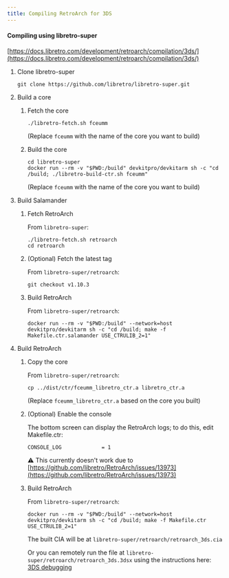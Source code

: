 ```yaml
---
title: Compiling RetroArch for 3DS
---
```


#### Compiling using libretro-super

[https://docs.libretro.com/development/retroarch/compilation/3ds/](https://docs.libretro.com/development/retroarch/compilation/3ds/)

1. Clone libretro-super

   ```
   git clone https://github.com/libretro/libretro-super.git
   ```

1. Build a core

   1. Fetch the core

      ```
      ./libretro-fetch.sh fceumm
      ```

      (Replace `fceumm` with the name of the core you want to build)

   1. Build the core

      ```
      cd libretro-super
      docker run --rm -v "$PWD:/build" devkitpro/devkitarm sh -c "cd /build; ./libretro-build-ctr.sh fceumm"
      ```

      (Replace `fceumm` with the name of the core you want to build)

1. Build Salamander

   1. Fetch RetroArch

      From `libretro-super`:

      ```
      ./libretro-fetch.sh retroarch
      cd retroarch
      ```

   1. (Optional) Fetch the latest tag

      From `libretro-super/retroarch`:

      ```
      git checkout v1.10.3
      ```

   1. Build RetroArch

      From `libretro-super/retroarch`:

      ```
      docker run --rm -v "$PWD:/build" --network=host devkitpro/devkitarm sh -c "cd /build; make -f Makefile.ctr.salamander USE_CTRULIB_2=1"
      ```

1. Build RetroArch

   1. Copy the core

      From `libretro-super/retroarch`:

      ```
      cp ../dist/ctr/fceumm_libretro_ctr.a libretro_ctr.a
      ```

      (Replace `fceumm_libretro_ctr.a` based on the core you built)

   1. (Optional) Enable the console

      The bottom screen can display the RetroArch logs; to do this, edit Makefile.ctr:

      ```
      CONSOLE_LOG             = 1
      ```

      ⚠ This currently doesn't work due to [https://github.com/libretro/RetroArch/issues/13973](https://github.com/libretro/RetroArch/issues/13973)

   1. Build RetroArch

      From `libretro-super/retroarch`:

      ```
      docker run --rm -v "$PWD:/build" --network=host devkitpro/devkitarm sh -c "cd /build; make -f Makefile.ctr USE_CTRULIB_2=1"
      ```

      The built CIA will be at `libretro-super/retroarch/retroarch_3ds.cia`

      Or you can remotely run the file at `libretro-super/retroarch/retroarch_3ds.3dsx` using the instructions here: [3DS debugging](3ds-debugging)
